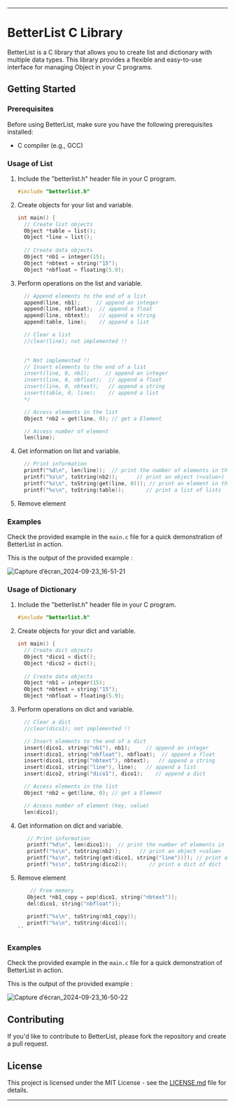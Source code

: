 
---

# BetterList C Library

BetterList is a C library that allows you to create list and dictionary with multiple data types. This library provides a flexible and easy-to-use interface for managing Object in your C programs.

## Getting Started

### Prerequisites

Before using BetterList, make sure you have the following prerequisites installed:

- C compiler (e.g., GCC)

### Usage of List

1. Include the "betterlist.h" header file in your C program.

    ```c
    #include "betterlist.h"
    ```

2. Create objects for your list and variable.

    ```c
    int main() {
      // Create list objects
      Object *table = list();
      Object *line = list(); 
      
      // Create data objects
      Object *nb1 = integer(15);
      Object *nbtext = string("15");
      Object *nbfloat = floating(5.9);
    ```

3. Perform operations on the list and variable.

    ```c
      // Append elements to the end of a list
      append(line, nb1);     // append an integer
      append(line, nbfloat);  // append a float
      append(line, nbtext);   // append a string
      append(table, line);    // append a list

      // Clear a list
      //clear(line); not implemented !!

        
      /* Not implemented !!
      // Insert elements to the end of a list
      insert(line, 0, nb1);     // append an integer
      insert(line, 0, nbfloat);  // append a float
      insert(line, 0, nbtext);   // append a string
      insert(table, 0, line);    // append a list
      */
    
      // Access elements in the list
      Object *nb2 = get(line, 0); // get a Element

      // Access number of element
      len(line);
    ```

4. Get information on list and variable.

    ```c
      // Print information
      printf("%d\n", len(line));  // print the number of elements in the list
      printf("%s\n", toString(nb2));      // print an object (<value>)
      printf("%s\n", toString(get(line, 0))); // print an element in the list [<value1>, <value2>, ...]
      printf("%s\n", toString(table));       // print a list of lists
    ```

5. Remove element

### Examples

Check the provided example in the `main.c` file for a quick demonstration of BetterList in action.

This is the output of the provided example :

![Capture d’écran_2024-09-23_16-51-21](https://github.com/user-attachments/assets/78c0f40b-d285-499a-b1c8-2d341ebf8838)


### Usage of Dictionary

1. Include the "betterlist.h" header file in your C program.

    ```c
    #include "betterlist.h"
    ```

2. Create objects for your dict and variable.

    ```c
    int main() {
      // Create dict objects
      Object *dico1 = dict();
      Object *dico2 = dict(); 
      
      // Create data objects
      Object *nb1 = integer(15);
      Object *nbtext = string("15");
      Object *nbfloat = floating(5.9);
    ```

3. Perform operations on dict and variable.

    ```c
      // Clear a dict
      //clear(dico1); not implemented !!

      // Insert elements to the end of a dict
      insert(dico1, string("nb1"), nb1);     // append an integer
      insert(dico1, string("nbfloat"), nbfloat);  // append a float
      insert(dico1, string("nbtext"), nbtext);   // append a string
      insert(dico1, string("line"), line);   // append a list
      insert(dico2, string("dico1"), dico1);    // append a dict
    
      // Access elements in the list
      Object *nb2 = get(line, 0); // get a Element

      // Access number of element (key, value)
      len(dico1);
    ```
    
4. Get information on dict and variable.
   
   ```c
      // Print information
      printf("%d\n", len(dico1));  // print the number of elements in the list
      printf("%s\n", toString(nb2));      // print an object <value>
      printf("%s\n", toString(get(dico1, string("line")))); // print an element in the dict
      printf("%s\n", toString(dico2));       // print a dict of dict
    ```

5. Remove element
   ```c
       // Free memory
      Object *nb1_copy = pop(dico1, string("nbtext"));
      del(dico1, string("nbfloat"));
    
      printf("%s\n", toString(nb1_copy));
      printf("%s\n", toString(dico1));
   ``

### Examples

Check the provided example in the `main.c` file for a quick demonstration of BetterList in action.

This is the output of the provided example :

![Capture d’écran_2024-09-23_16-50-22](https://github.com/user-attachments/assets/68253649-94ca-4aa0-ad6d-3f2545ea98f2)



## Contributing

If you'd like to contribute to BetterList, please fork the repository and create a pull request.

## License

This project is licensed under the MIT License - see the [LICENSE.md](LICENSE.md) file for details.

---

